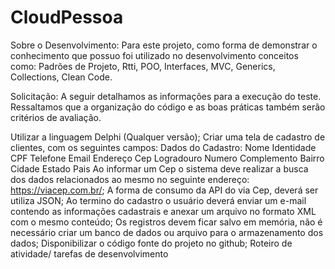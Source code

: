 # CloudPessoa
Sobre o Desenvolvimento:
Para este projeto, como forma de demonstrar o conhecimento que possuo foi utilizado no desenvolvimento conceitos como: Padrões de Projeto, Rtti, POO, Interfaces, MVC, Generics<T>, Collections, Clean Code.	

Solicitação:
A seguir detalhamos as informações para a execução do teste. Ressaltamos que a organização do código e as boas práticas também serão critérios de avaliação.
 
Utilizar a linguagem Delphi (Qualquer versão);
Criar uma tela de cadastro de clientes, com os seguintes campos:
Dados do Cadastro:
Nome
Identidade
CPF
Telefone
Email
Endereço
Cep
Logradouro
Numero
Complemento
Bairro
Cidade
Estado
Pais
Ao informar um Cep o sistema deve realizar a busca dos dados relacionados ao mesmo no seguinte endereço: https://viacep.com.br/;
A forma de consumo da API do via Cep, deverá ser utiliza JSON;
Ao termino do cadastro o usuário deverá enviar um e-mail contendo as informações cadastrais e anexar um arquivo no formato XML com o mesmo conteúdo;
Os registros devem ficar salvo em memória, não é necessário criar um banco de dados ou arquivo para o armazenamento dos dados;
Disponibilizar o código fonte do projeto no github;
Roteiro de atividade/ tarefas de desenvolvimento

